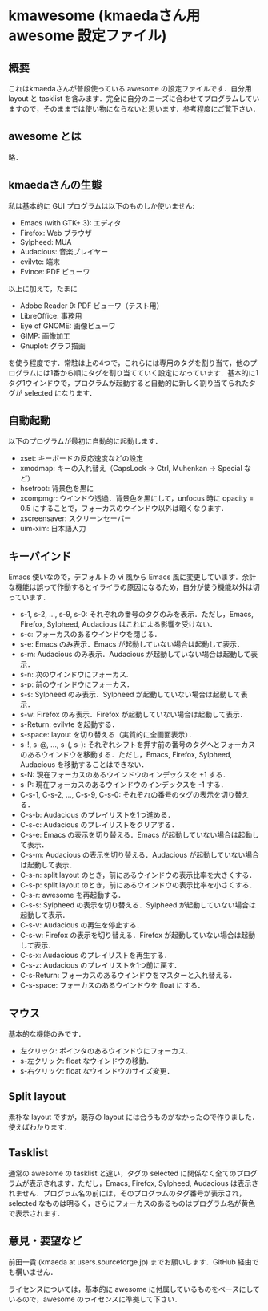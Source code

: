 kmawesome (kmaedaさん用 awesome 設定ファイル)
=============================================

概要
----

これはkmaedaさんが普段使っている awesome の設定ファイルです．自分用 layout と tasklist を含みます．完全に自分のニーズに合わせてプログラムしていますので，そのままでは使い物にならないと思います．参考程度にご覧下さい．

awesome とは
------------

略．

kmaedaさんの生態
----------------

私は基本的に GUI プログラムは以下のものしか使いません:

 * Emacs (with GTK+ 3): エディタ
 * Firefox: Web ブラウザ
 * Sylpheed: MUA
 * Audacious: 音楽プレイヤー
 * evilvte: 端末
 * Evince: PDF ビューワ

以上に加えて，たまに

 * Adobe Reader 9: PDF ビューワ（テスト用）
 * LibreOffice: 事務用
 * Eye of GNOME: 画像ビューワ
 * GIMP: 画像加工
 * Gnuplot: グラフ描画

を使う程度です．常駐は上の4つで，これらには専用のタグを割り当て，他のプログラムには1番から順にタグを割り当てていく設定になっています．基本的に1タグ1ウインドウで，プログラムが起動すると自動的に新しく割り当てられたタグが selected になります．

自動起動
--------

以下のプログラムが最初に自動的に起動します．

 * xset: キーボードの反応速度などの設定
 * xmodmap: キーの入れ替え（CapsLock -> Ctrl, Muhenkan -> Special など）
 * hsetroot: 背景色を黒に
 * xcompmgr: ウインドウ透過．背景色を黒にして，unfocus 時に opacity = 0.5 にすることで，フォーカスのウインドウ以外は暗くなります．
 * xscreensaver: スクリーンセーバー
 * uim-xim: 日本語入力

キーバインド
------------

Emacs 使いなので，デフォルトの vi 風から Emacs 風に変更しています．余計な機能は誤って作動するとイライラの原因になるため，自分が使う機能以外は切っています．

 * s-1, s-2, ..., s-9, s-0: それぞれの番号のタグのみを表示．ただし，Emacs, Firefox, Sylpheed, Audacious はこれによる影響を受けない．
 * s-c: フォーカスのあるウインドウを閉じる．
 * s-e: Emacs のみ表示．Emacs が起動していない場合は起動して表示．
 * s-m: Audacious のみ表示．Audacious が起動していない場合は起動して表示．
 * s-n: 次のウインドウにフォーカス.
 * s-p: 前のウインドウにフォーカス．
 * s-s: Sylpheed のみ表示．Sylpheed が起動していない場合は起動して表示．
 * s-w: Firefox のみ表示．Firefox が起動していない場合は起動して表示．
 * s-Return: evilvte を起動する．
 * s-space: layout を切り替える（実質的に全画面表示）．
 * s-!, s-@, ..., s-(, s-): それぞれシフトを押す前の番号のタグへとフォーカスのあるウインドウを移動する．ただし，Emacs, Firefox, Sylpheed, Audacious を移動することはできない．
 * s-N: 現在フォーカスのあるウインドウのインデックスを +1 する．
 * s-P: 現在フォーカスのあるウインドウのインデックスを -1 する．
 * C-s-1, C-s-2, ..., C-s-9, C-s-0: それぞれの番号のタグの表示を切り替える．
 * C-s-b: Audacious のプレイリストを1つ進める．
 * C-s-c: Audacious のプレイリストをクリアする．
 * C-s-e: Emacs の表示を切り替える．Emacs が起動していない場合は起動して表示．
 * C-s-m: Audacious の表示を切り替える．Audacious が起動していない場合は起動して表示．
 * C-s-n: split layout のとき，前にあるウインドウの表示比率を大きくする．
 * C-s-p: split layout のとき，前にあるウインドウの表示比率を小さくする．
 * C-s-r: awesome を再起動する．
 * C-s-s: Sylpheed の表示を切り替える．Sylpheed が起動していない場合は起動して表示．
 * C-s-v: Audacious の再生を停止する．
 * C-s-w: Firefox の表示を切り替える．Firefox が起動していない場合は起動して表示．
 * C-s-x: Audacious のプレイリストを再生する．
 * C-s-z: Audacious のプレイリストを1つ前に戻す．
 * C-s-Return: フォーカスのあるウインドウをマスターと入れ替える．
 * C-s-space: フォーカスのあるウインドウを float にする．

マウス
------

基本的な機能のみです．

 * 左クリック: ポインタのあるウインドウにフォーカス．
 * s-左クリック: float なウインドウの移動．
 * s-右クリック: float なウインドウのサイズ変更．

Split layout
-------------

素朴な layout ですが，既存の layout には合うものがなかったので作りました．使えばわかります．

Tasklist
--------

通常の awesome の tasklist と違い，タグの selected に関係なく全てのプログラムが表示されます．ただし，Emacs, Firefox, Sylpheed, Audacious は表示されません．プログラム名の前には，そのプログラムのタグ番号が表示され，selected なものは明るく，さらにフォーカスのあるものはプログラム名が黄色で表示されます．

意見・要望など
-------------

前田一貴 (kmaeda at users.sourceforge.jp) までお願いします．GitHub 経由でも構いません．

ライセンスについては，基本的に awesome に付属しているものをベースにしているので，awesome のライセンスに準拠して下さい．
